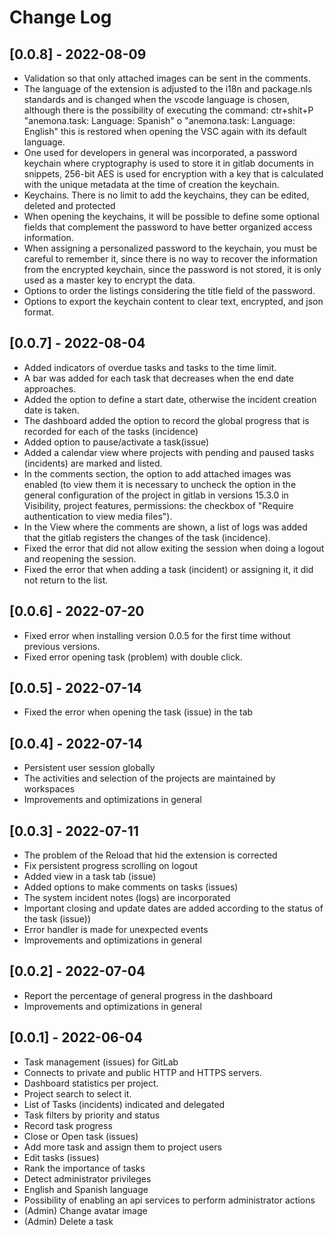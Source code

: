 # Change Log

## [0.0.8] - 2022-08-09
- Validation so that only attached images can be sent in the comments.
- The language of the extension is adjusted to the i18n and package.nls standards and is changed when the vscode language is chosen, although there is the possibility of executing the command: ctr+shit+P "anemona.task: Language: Spanish" o "anemona.task: Language: English" this is restored when opening the VSC again with its default language.
- One used for developers in general was incorporated, a password keychain where cryptography is used to store it in gitlab documents in snippets, 256-bit AES is used for encryption with a key that is calculated with the unique metadata at the time of creation the keychain.
- Keychains. There is no limit to add the keychains, they can be edited, deleted and protected
- When opening the keychains, it will be possible to define some optional fields that complement the password to have better organized access information.
- When assigning a personalized password to the keychain, you must be careful to remember it, since there is no way to recover the information from the encrypted keychain, since the password is not stored, it is only used as a master key to encrypt the data.
- Options to order the listings considering the title field of the password.
- Options to export the keychain content to clear text, encrypted, and json format.

## [0.0.7] - 2022-08-04

- Added indicators of overdue tasks and tasks to the time limit.
- A bar was added for each task that decreases when the end date approaches.
- Added the option to define a start date, otherwise the incident creation date is taken.
- The dashboard added the option to record the global progress that is recorded for each of the tasks (incidence)
- Added option to pause/activate a task(issue)
- Added a calendar view where projects with pending and paused tasks (incidents) are marked and listed.
- In the comments section, the option to add attached images was enabled (to view them it is necessary to uncheck the option in the general configuration of the project in gitlab in versions 15.3.0 in Visibility, project features, permissions: the checkbox of "Require authentication to view media files").
- In the View where the comments are shown, a list of logs was added that the gitlab registers the changes of the task (incidence).
- Fixed the error that did not allow exiting the session when doing a logout and reopening the session.
- Fixed the error that when adding a task (incident) or assigning it, it did not return to the list.

## [0.0.6] - 2022-07-20

- Fixed error when installing version 0.0.5 for the first time without previous versions.
- Fixed error opening task (problem) with double click.

## [0.0.5] - 2022-07-14

- Fixed the error when opening the task (issue) in the tab

## [0.0.4] - 2022-07-14

- Persistent user session globally
- The activities and selection of the projects are maintained by workspaces
- Improvements and optimizations in general

## [0.0.3] - 2022-07-11

- The problem of the Reload that hid the extension is corrected
- Fix persistent progress scrolling on logout
- Added view in a task tab (issue)
- Added options to make comments on tasks (issues)
- The system incident notes (logs) are incorporated
- Important closing and update dates are added according to the status of the task (issue))
- Error handler is made for unexpected events
- Improvements and optimizations in general

## [0.0.2] - 2022-07-04

- Report the percentage of general progress in the dashboard
- Improvements and optimizations in general

## [0.0.1] - 2022-06-04

- Task management (issues) for GitLab
- Connects to private and public HTTP and HTTPS servers.
- Dashboard statistics per project.
- Project search to select it.
- List of Tasks (incidents) indicated and delegated
- Task filters by priority and status
- Record task progress
- Close or Open task (issues)
- Add more task and assign them to project users
- Edit tasks (issues)
- Rank the importance of tasks
- Detect administrator privileges
- English and Spanish language
- Possibility of enabling an api services to perform administrator actions
- (Admin) Change avatar image
- (Admin) Delete a task

